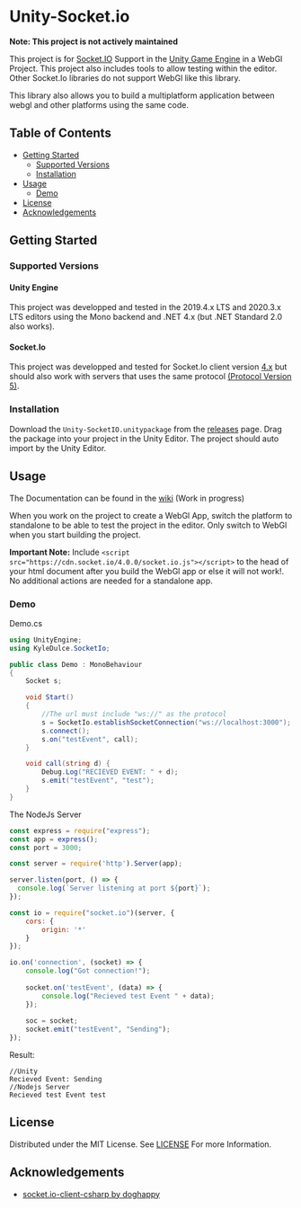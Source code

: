 # Unity-Socket.io
**Note: This project is not actively maintained**

This project is for [Socket.IO](https://socket.io/) Support in the [Unity Game Engine](https://unity.com/) in a WebGl Project. This project also includes tools to allow testing within the editor. Other Socket.Io libraries do not support WebGl like this library.

This library also allows you to build a multiplatform application between webgl and other platforms using the same code. 

## Table of Contents

* [Getting Started](#Getting-Started)
	* [Supported Versions](#Supported-Versions)
	* [Installation](#Installation)
* [Usage](#Usage)
	* [Demo](#Demo)
* [License](#License)
* [Acknowledgements](#Acknowledgements)

## Getting Started
### Supported Versions
#### Unity Engine
This project was developped and tested in the 2019.4.x LTS and 2020.3.x LTS editors using the Mono backend and .NET 4.x (but .NET Standard 2.0 also works). 

#### Socket.Io
This project was developped and tested for Socket.Io client version [4.x](https://socket.io/docs/v4) but should also work with servers that uses the same protocol [(Protocol Version 5)](https://github.com/socketio/socket.io-protocol).

### Installation
Download the `Unity-SocketIO.unitypackage` from the [releases](https://github.com/KyleDulce/Unity-Socketio/releases/latest) page. Drag the package into your project in the Unity Editor. The project should auto import by the Unity Editor. 

## Usage
The Documentation can be found in the [wiki]() (Work in progress)

When you work on the project to create a WebGl App, switch the platform to standalone to be able to test the project in the editor. Only switch to WebGl when you start building the project.

**Important Note:** Include 
`<script src="https://cdn.socket.io/4.0.0/socket.io.js"></script>`
to the head of your html document after you build the WebGl app or else it will not work!. No additional actions are needed for a standalone app.

### Demo
Demo.cs
```csharp
using UnityEngine;
using KyleDulce.SocketIo;

public class Demo : MonoBehaviour
{
    Socket s;

    void Start()
    {
		//The url must include "ws://" as the protocol
        s = SocketIo.establishSocketConnection("ws://localhost:3000");
        s.connect();
        s.on("testEvent", call);
    }

    void call(string d) {
        Debug.Log("RECIEVED EVENT: " + d);
        s.emit("testEvent", "test");
    }
}
```
The NodeJs Server
```javascript
const express = require("express");
const app = express();
const port = 3000;

const server = require('http').Server(app);

server.listen(port, () => {
  console.log(`Server listening at port ${port}`);
});

const io = require("socket.io")(server, {
	cors: {
        origin: '*'
    }
});

io.on('connection', (socket) => {
	console.log("Got connection!");
	
	socket.on('testEvent', (data) => {
		console.log("Recieved test Event " + data);
	});
	
	soc = socket;
	socket.emit("testEvent", "Sending");
});
```
Result:
```
//Unity
Recieved Event: Sending
//Nodejs Server
Recieved test Event test
```

## License 
Distributed under the MIT License. See [LICENSE](LICENSE) For more Information.

## Acknowledgements
* [socket.io-client-csharp by doghappy](https://github.com/doghappy/socket.io-client-csharp)
